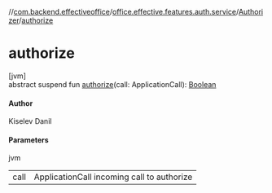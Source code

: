 //[com.backend.effectiveoffice](../../../index.md)/[office.effective.features.auth.service](../index.md)/[Authorizer](index.md)/[authorize](authorize.md)

# authorize

[jvm]\
abstract suspend fun [authorize](authorize.md)(call: ApplicationCall): [Boolean](https://kotlinlang.org/api/latest/jvm/stdlib/kotlin/-boolean/index.html)

#### Author

Kiselev Danil

#### Parameters

jvm

| | |
|---|---|
| call | ApplicationCall incoming call to authorize |
